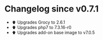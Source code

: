 # Changelog since v0.7.1
- :arrow_up: Upgrades Grocy to 2.6.1 
- :arrow_up: Upgrades php7 to 7.3.16-r0 
- :arrow_up: Upgrades add-on base image to v7.0.5 
